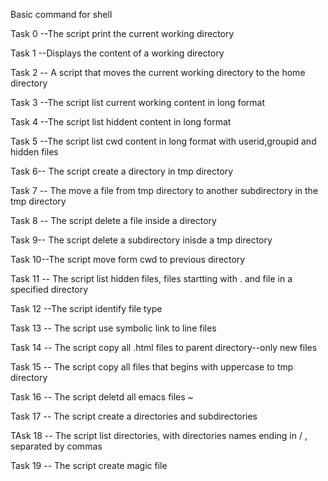 Basic command for shell

Task 0 --The script print the current working directory

Task 1 --Displays the content of a working directory

Task 2 -- A script that moves the current working directory to the home directory

Task 3 --The script list current working content in long format

Task 4 --The script list hiddent content in long format

Task 5 --The script list cwd content in long format with userid,groupid and hidden files

Task 6-- The script create a directory in tmp directory

Task 7 -- The move a file from tmp directory to another subdirectory in the tmp directory

Task 8 -- The script delete a file inside a directory

Task 9-- The script delete a subdirectory inisde a tmp directory

Task 10--The script move form cwd to previous directory

Task 11 -- The script list hidden files, files startting with . and file in a specified directory

Task 12 --The script identify file type

Task 13 -- The script use symbolic link to line files

Task 14 -- The script copy all .html files to parent directory--only new files

Task 15 -- The script copy all files that begins with uppercase to tmp directory 

Task 16 -- The script deletd all emacs files ~

Task 17 -- The script create a directories and subdirectories

TAsk 18 -- The script list directories, with directories names ending in / , separated by commas

Task 19 -- The script create magic file
